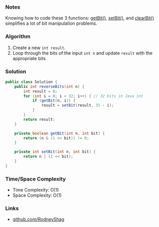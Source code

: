 ### Notes

Knowing how to code these 3 functions: [getBit()](https://github.com/RodneyShag/Interview_solutions/blob/master/Solutions/Cracking%20the%20Coding%20Interview/BitFunctions%20-%20getBit.md), [setBit()](https://github.com/RodneyShag/Interview_solutions/blob/master/Solutions/Cracking%20the%20Coding%20Interview/BitFunctions%20-%20setBit.md), and [clearBit()](https://github.com/RodneyShag/Interview_solutions/blob/master/Solutions/Cracking%20the%20Coding%20Interview/BitFunctions%20-%20clearBit.md) simplifies a lot of bit manipulation problems.

### Algorithm

1. Create a new `int result`.
1. Loop through the bits of the input `int n` and update `result` with the appropriate bits

### Solution

```java
public class Solution {
    public int reverseBits(int n) {
        int result = 0;
        for (int i = 0; i < 32; i++) { // 32 bits in Java int
            if (getBit(n, i)) {
                result = setBit(result, 31 - i);
            }
        }
        return result;
    }

    private boolean getBit(int n, int bit) {
        return (n & (1 << bit)) != 0;
    }

    private int setBit(int n, int bit) {
        return n | (1 << bit);
    }
}
```

### Time/Space Complexity

-  Time Complexity: O(1)
- Space Complexity: O(1)

### Links

- [github.com/RodneyShag](https://github.com/RodneyShag)
